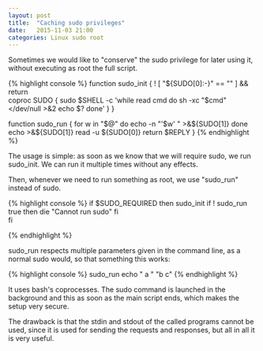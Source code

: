 ```yaml
---
layout: post
title:  "Caching sudo privileges" 
date:   2015-11-03 21:00
categories: Linux sudo root
---
```


Sometimes we would like to "conserve" the sudo privilege for later using it, without executing as root the full script.

{% highlight console %}
function sudo_init  {
	! [ "${SUDO[0]:-}" == "" ] && return	
	coproc SUDO {
		sudo $SHELL -c 'while read cmd
			do
				sh -xc "$cmd" </dev/null >&2
				echo $? 
			done'
	}
}

function sudo_run  {
	for w in "$@"
	do 
		echo -n "'$w' " >&${SUDO[1]}
	done 
	echo >&${SUDO[1]}
	read -u ${SUDO[0]}
	return $REPLY
}
{% endhighlight %}

The usage is simple: as soon as we know that we will require sudo, we run sudo_init. We can run it multiple times without any effects.

Then, whenever we need to run something as root, we use "sudo_run" instead of sudo.


{% highlight console %}
if $SUDO_REQUIRED
then
	sudo_init
	if ! sudo_run true
	then
		die "Cannot run sudo"
	fi 	
fi

{% endhighlight %}

sudo_run respects multiple parameters given in the command line, as a normal sudo would, so that something this works:


{% highlight console %}
sudo_run echo "  a  "  "b c"
{% endhighlight %}

It uses bash's coprocesses.  The sudo command is launched in the background and this as soon as the main script ends, which makes the setup very secure.

The drawback is that the stdin and stdout of the called programs cannot be used, since it is used for sending the requests and responses, but all in all it is very useful.
